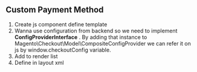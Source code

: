 ## Custom Payment Method
1. Create js component define template
2. Wanna use configuration from backend so we need to implement **ConfigProviderInterface** . 
By adding that instance to Magento\Checkout\Model\CompositeConfigProvider we can refer it on js by window.checkoutConfig variable.
3. Add to render list
4. Define in layout xml
